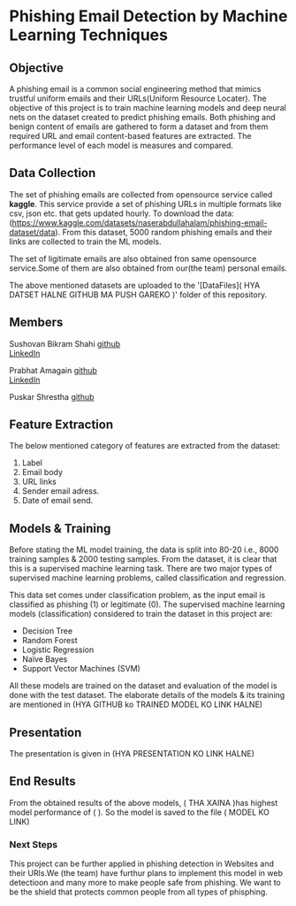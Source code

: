 # Phishing Email Detection by Machine Learning Techniques

## Objective
A phishing email is a common social engineering method that mimics trustful uniform emails and their URLs(Uniform Resource Locater). The objective of this project is to train machine learning models and deep neural nets on the dataset created to predict phishing emails. Both phishing and benign content of emails are gathered to form a dataset and from them required URL and email content-based features are extracted. The performance level of each model is measures and compared.

## Data Collection
The set of phishing emails are collected from opensource service called **kaggle**. This service provide a set of phishing URLs in multiple formats like csv, json etc. that gets updated hourly. To download the data: (https://www.kaggle.com/datasets/naserabdullahalam/phishing-email-dataset/data). From this dataset, 5000 random phishing emails and their links are collected to train the ML models.

The set of ligitimate emails are also obtained fron same opensource service.Some of them are also obtained from our(the team) personal emails.


The above mentioned datasets are uploaded to the '[DataFiles](  HYA DATSET HALNE GITHUB MA PUSH GAREKO )' folder of this repository.

## Members
Sushovan Bikram Shahi
[github](https://github.com/sushovanbikramshahi)  
[LinkedIn](linkedin.com/in/sushovan-bikram-shahi-767202312)

Prabhat Amagain
[github](https://github.com/Prabhat-amgain)  
[LinkedIn](https://www.linkedin.com/in/prabhat-amgain-909363277)

Puskar Shrestha
[github](
https://github.com/Puskar-Shrestha)  


## Feature Extraction
The below mentioned category of features are extracted from the  dataset:

1. Label
2. Email body
3. URL links
4. Sender email adress.
5. Date of email send. 

## Models & Training

Before stating the ML model training, the data is split into 80-20 i.e., 8000 training samples & 2000 testing samples. From the dataset, it is clear that this is a supervised machine learning task. There are two major types of supervised machine learning problems, called classification and regression.

This data set comes under classification problem, as the input email is classified as phishing (1) or legitimate (0). The supervised machine learning models (classification) considered to train the dataset in this project are:

* Decision Tree
* Random Forest
* Logistic Regression
* Naïve Bayes
* Support Vector Machines (SVM)




All these models are trained on the dataset and evaluation of the model is done with the test dataset. The elaborate details of the models & its training are mentioned in 
(HYA GITHUB ko TRAINED MODEL KO LINK HALNE)

## Presentation


The presentation is given in (HYA PRESENTATION KO LINK HALNE)

## End Results
From the obtained results of the above models, (              THA XAINA          )has highest model performance of (         ). So the model is saved to the file ( MODEL KO LINK)
### Next Steps

This project can be further applied in phishing detection in Websites and their URls.We (the team) have furthur plans to implement this model in web detectioon and many more to make people safe from phishing.
We want to be the shield that protects common people from all types of phisphing.
